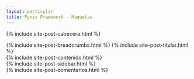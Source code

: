 ```yaml
---
layout: particular
title: Pyxis Framework - Maquetas
---
```


{% include site-post-cabecera.html %}
<div style='background: url("{{ site.baseurl }}/img/ruido-fondo-pyxis.png") repeat center' id='post'>
  <div class='al-frente cf margen-especial relleno-especial'>
    <div class='pag cf'>
        {% include site-post-breadcrumbs.html %}
        {% include site-post-titular.html %}
      <div class='col-md-9 col-sm-9 col-xs-12'>
        <div class='fila'>
          {% include site-post-contenido.html %}
        </div>
      </div>
      <div class='fila'>
        {% include site-post-sidebar.html %}
      </div>
    </div>
    <div class='pag'>
      <div class='fila'>
        {% include site-post-comentarios.html %}
      </div>
    </div>
  </div>
</div>